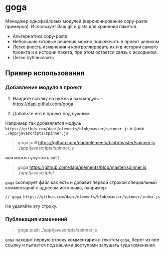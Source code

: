 # goga

Менеджер однофайловых модулей (версионирование copy-paste примеров). Использует Ваш git и gists для хранения пакетов.

* Альтернатика copy-paste
* Небольшие готовые решения можно подключать в проект целиком
* Легко вность изменения и контроллировать их и в истории самого проекта и в истории пакета, при этом остается связь с исходниом.
* Легко публиковать

## Пример использования

### Добавление модуля в проект

1. Найдите ссылку на нужный вам модуль - https://dapi.github.com/goga

2. Добавьте его в проект под нужным

Например так добавляется модуль `https://github.com/dapi/elements/blob/master/spinner.js` в файл `./app/javascripts/spinner.js`

> goga pull https://github.com/dapi/elements/blob/master/spinner.js ./app/javascripts/spinner.js

или можно упустить `pull`

> goga https://github.com/dapi/elements/blob/master/spinner.js ./app/javascripts/

`goga` скопирует файл как есть и добавит первой строкой специальный комментарий с адресом источника, например:

`// goga https://github.com/dapi/elements/blob/master/spinner/index.js`

Не удаляйте эту строку.

### Публикация изменений

> goga push ./app/javascripts/spinner.js

`goga` находит первую строку комментария с текстом `gogа`, берет из нее ссылку и пытается под вашими доступами запушать туда изменения.
